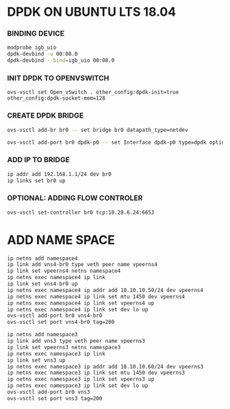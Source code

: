 # DPDK ON UBUNTU LTS 18.04

### BINDING DEVICE
```bash
modprobe igb_uio
dpdk-devbind -u 00:08.0
dpdk-devbind --bind=igb_uio 00:08.0
```

### INIT DPDK TO OPENVSWITCH
```
ovs-vsctl set Open_vSwitch . other_config:dpdk-init=true other_config:dpdk-socket-mem=128
```
### CREATE DPDK BRIDGE
```bash
ovs-vsctl add-br br0 -- set bridge br0 datapath_type=netdev

ovs-vsctl add-port br0 dpdk-p0 -- set Interface dpdk-p0 type=dpdk options:dpdk-devargs=0000:00:08.0
```
### ADD IP TO BRIDGE
```bash
ip addr add 192.168.1.1/24 dev br0
ip links set br0 up
```
### OPTIONAL: ADDING FLOW CONTROLER 
```bash
ovs-vsctl set-controller br0 tcp:10.28.6.24:6653
```
# ADD NAME SPACE 
```bash
ip netns add namespace4
ip link add vns4-br0 type veth peer name vpeerns4
ip link set vpeerns4 netns namespace4
ip netns exec namespace4 ip link
ip link set vns4-br0 up
ip netns exec namespace4 ip addr add 10.10.10.50/24 dev vpeerns4
ip netns exec namespace4 ip link set mtu 1450 dev vpeerns4
ip netns exec namespace4 ip link set vpeerns4 up
ip netns exec namespace4 ip link set dev lo up
ovs-vsctl add-port br0 vns4-br0
ovs-vsctl set port vns4-br0 tag=200

ip netns add namespace3
ip link add vns3 type veth peer name vpeerns3
ip link set vpeerns3 netns namespace3
ip netns exec namespace3 ip link
ip link set vns3 up
ip netns exec namespace3 ip addr add 10.10.10.60/24 dev vpeerns3
ip netns exec namespace3 ip link set mtu 1450 dev vpeerns3
ip netns exec namespace3 ip link set vpeerns3 up
ip netns exec namespace3 ip link set dev lo up
ovs-vsctl add-port br0 vns3
ovs-vsctl set port vns3 tag=200
```

